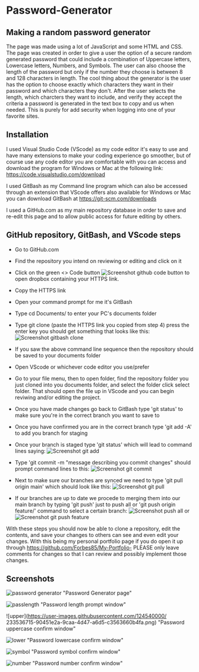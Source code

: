 # Password-Generator

## Making a random password generator

The page was made using a lot of JavaScript and some HTML and CSS. The page was created in order to give a user the option of a secure random generated password that could include a combination of Uppercase letters, Lowercase letters, Numbers,  and Symbols. The user can also choose the length of the password but only if the number they choose is between 8 and 128 characters in length. The cool thing about the generator is the user has the option to choose exactly which characters they want in their password and which characters they don't. After the user selects the length, which charcters they want to include, and verify they accept the criteria a password is generated in the text box to copy and us when needed. This is purely for add security when logging into one of your favorite sites.

## Installation

I used Visual Studio Code (VScode) as my code editor it's easy to use and have many extensions to make your coding experience go smoother, but of course use any code editor you are comfortable with you can access and download the program for Windows or Mac at the following link: https://code.visualstudio.com/download

I used GitBash as my Command line program which can also be accessed through an extension that VScode offers also available for Windows or Mac you can download GitBash at https://git-scm.com/downloads 

I used a GitHub.com as my main repository database in order to save and re-edit this page and to allow public access for future editing by others.
## GitHub repository, GitBash, and VScode steps 

- Go to GitHub.com

- Find the repository you intend on reviewing or editing and click on it

- Click on the green <> Code button ![Screenshot github code button](https://user-images.githubusercontent.com/124540000/229514443-755e8baf-cafc-4762-af1c-646a80a3c252.png) to open dropbox containing your HTTPS link. 

- Copy the HTTPS link

- Open your command prompt for me it's GitBash

- Type cd Documents/ to enter your PC's documents folder

- Type git clone (paste the HTTPS link you copied from step 4) press the enter key you should get something that looks like this: ![Screenshot gitbash clone](https://user-images.githubusercontent.com/124540000/229516874-f639bc0d-6096-40a2-947d-8223401eabe9.png)

- If you saw the above command line sequence then the repository should be saved to your documents folder

- Open VScode or whichever code editor you use/prefer 

- Go to your file menu, then to open folder, find the repository folder you just cloned into you documents folder, and select the folder click select folder. That should open the file up in VScode and you can begin reviwing and/or editing the project.

- Once you have made changes go back to GitBash type 'git status' to make sure you're in the correct branch you want to save to

- Once you have confirmed you are in the correct branch type 'git add -A' to add you branch for staging

- Once your branch is staged type 'git status' which will lead to command lines saying: ![Screenshot git add](https://user-images.githubusercontent.com/124540000/229523067-9166abd1-b1ef-421b-b654-8842aee93e01.png)

- Type 'git commit -m "message describing you commit changes" should prompt command lines to this: ![Screenshot git commit](https://user-images.githubusercontent.com/124540000/229523985-70a7fd6e-5120-4d70-a00b-ec5f3b259da8.png)

- Next to make sure our branches are synced we need to type 'git pull origin main' which should look like this: ![Screenshot git pull](https://user-images.githubusercontent.com/124540000/229524832-36e7edd8-6ab6-47f6-b9a9-6d1f4742ab0b.png)

- If our branches are up to date we procede to merging them into our main branch by typing 'git push' just to push all or 'git push origin feature/' command to select a certain branch: ![Screenshot push all](https://user-images.githubusercontent.com/124540000/229528348-ad6663c1-3d36-4fa8-9e58-db3217cbbdb2.png) or ![Screenshot git push feature](https://user-images.githubusercontent.com/124540000/229528688-5e40d5fb-fe47-4537-bfa7-3a824ef3c1be.png)

With these steps you should now be able to clone a repository, edit the contents, and save your changes to others can see and even edit your changes. With this being my personal portfolio page if you do open it up through https://github.com/Forbes85/My-Portfolio- PLEASE only leave comments for changes so that I can review and possibly implement those changes.

## Screenshots

![password generator](https://user-images.githubusercontent.com/124540000/233536437-7d86d0b9-6481-4bf2-8b2c-e176f2900c81.png) "Password Generator page"

![passlength](https://user-images.githubusercontent.com/124540000/233536617-e604762e-65bb-4fb4-bded-16252b69d00c.png) "Password length prompt window"

![upper](https://user-images.githubusercontent.com/124540000/ 233536715-90451e2a-9caa-4d47-a6d5-c3563660b4fa.png) "Password uppercase confirm window"

![lower](https://user-images.githubusercontent.com/124540000/233536801-68e7c66e-a2bd-44b5-a49c-4f266cc3c109.png) "Password lowercase confirm window"

![symbol](https://user-images.githubusercontent.com/124540000/233536915-50f23f74-ff03-449b-b4fd-d02939208318.png) "Password symbol confirm window"

![number](https://user-images.githubusercontent.com/124540000/233537199-ea5e544e-84bf-4194-bae5-c358ed23b3fe.png) "Password number confirm window"
